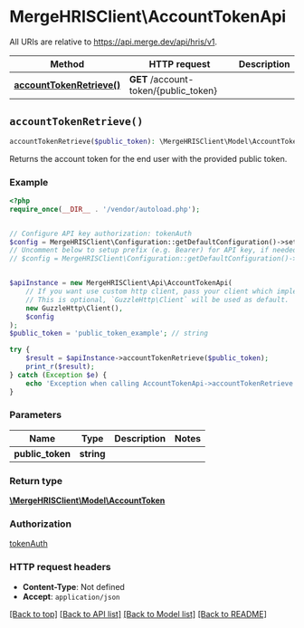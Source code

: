 # MergeHRISClient\AccountTokenApi

All URIs are relative to https://api.merge.dev/api/hris/v1.

Method | HTTP request | Description
------------- | ------------- | -------------
[**accountTokenRetrieve()**](AccountTokenApi.md#accountTokenRetrieve) | **GET** /account-token/{public_token} | 


## `accountTokenRetrieve()`

```php
accountTokenRetrieve($public_token): \MergeHRISClient\Model\AccountToken
```



Returns the account token for the end user with the provided public token.

### Example

```php
<?php
require_once(__DIR__ . '/vendor/autoload.php');


// Configure API key authorization: tokenAuth
$config = MergeHRISClient\Configuration::getDefaultConfiguration()->setApiKey('Authorization', 'YOUR_API_KEY');
// Uncomment below to setup prefix (e.g. Bearer) for API key, if needed
// $config = MergeHRISClient\Configuration::getDefaultConfiguration()->setApiKeyPrefix('Authorization', 'Bearer');


$apiInstance = new MergeHRISClient\Api\AccountTokenApi(
    // If you want use custom http client, pass your client which implements `GuzzleHttp\ClientInterface`.
    // This is optional, `GuzzleHttp\Client` will be used as default.
    new GuzzleHttp\Client(),
    $config
);
$public_token = 'public_token_example'; // string

try {
    $result = $apiInstance->accountTokenRetrieve($public_token);
    print_r($result);
} catch (Exception $e) {
    echo 'Exception when calling AccountTokenApi->accountTokenRetrieve: ', $e->getMessage(), PHP_EOL;
}
```

### Parameters

Name | Type | Description  | Notes
------------- | ------------- | ------------- | -------------
 **public_token** | **string**|  |

### Return type

[**\MergeHRISClient\Model\AccountToken**](../Model/AccountToken.md)

### Authorization

[tokenAuth](../../README.md#tokenAuth)

### HTTP request headers

- **Content-Type**: Not defined
- **Accept**: `application/json`

[[Back to top]](#) [[Back to API list]](../../README.md#endpoints)
[[Back to Model list]](../../README.md#models)
[[Back to README]](../../README.md)
